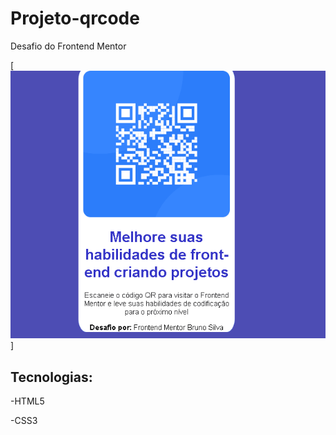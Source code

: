 # Projeto-qrcode
Desafio do Frontend Mentor

[<img src="./imagens/Tela-leitor-qrcode.gif">]

## Tecnologias:

-HTML5

-CSS3